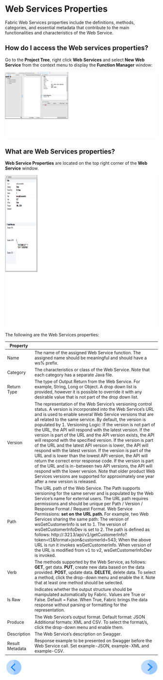 # **Web Services Properties** 

Fabric Web Services properties include the definitions, methods, categories, and essential metadata that contribute to the main functionalities and characteristics of the Web Service.  

## **How do** **I** **access** **the** **Web services properties?** 

Go to the **Project Tree**, right click **Web** **Services** and select **New Web Service** from the context menu to display the **Function Manager** window: 

<img src="/articles/15_web_services/images/Web-Service-KI-3-1.png" alt="drawing"/> 

## What are Web Services properties? 

**Web Service Properties** are located on the top right corner of the **Web Service** window. 

<img src="/articles/15_web_services/images/Web-Service-KI-2-1.png" alt="drawing" width="2000" height="500"/> 

The following are the Web Services properties: 

| Property        | |
| --------------- | ------------------------------------------------------------ |
| Name            | The name of the assigned Web Service function. The assigned name should be meaningful and should have a ws% prefix. |
| Category        | The characteristics or class of the Web Service. Note that each category has a separate Java file. |
| Return Type     | The type of Output Return from the Web Service. For example, String, Long or Object. A drop down list is provided, however it is possible to override it with any desirable value that is not part of the drop down list. |
| Version         | The representation of the Web Service’s versioning control status. A version is incorporated into the Web Service’s URL and is used to enable several Web Service versions that are all related to the same service. By default, the version is populated by 1. Versioning Logic: If the version is not part of the URL, the API will respond with the latest version. If the version is part of the URL and the API version exists, the API will respond with the specified version. If the version is part of the URL and the latest API version is lower, the API will respond with the latest version. If the version is part of the URL and is lower than the lowest API version, the API will return the correct error response code. If the version is part of the URL and is in-between two API versions, the API will respond with the lower version. Note that older product Web Services versions are supported for approximately one year after a new version is released. |
| Path            | The URL path of the Web Service. The Path supports versioning for the same server and is populated by the Web Service’s name for external users. The URL path requires permissions and should be unique per Path / Version / Response Format / Request Format. Web Service Permissions: **set on the URL path.** For example, two Web Services sharing the same path: The version of wsGetCustomerInfo is set to 1. The version of wsGetCustomerInfoDev is set to 2.  The path is defined as follows: http://<Fabric IP address>:3213/api/v1/getCustomerInfo?token=t1&format=json&customerId=543; When the above URL is run it invokes wsGetCustomerInfo. When version of the URL is modified from v1 to v2, wsGetCustomerInfoDev is invoked. |
| Verb            | The methods supported by the Web Service, as follows: **GET**, get data. **PUT**, create new data based on the data provided. **POST**, update data. **DELETE**, delete data. To select a method, click the drop-down menu and enable the it. Note that at least one method should be selected. |
| Is Raw          | Indicates whether the output structure should be manipulated automatically by Fabric. Values are True or False. Default = False. When True, Fabric brings the data response without parsing or formatting for the representation. |
| Produce         | The Web Service’s output format. Default format: JSON Additional formats: XML and CSV. To select the format/s, click the drop-down menu and enable them. |
| Description     | The Web Service’s description on Swagger.                    |
| Result Metadata | Response example to be presented on Swagger before the Web Service call. Set example-JSON, example-XML and example-CSV. |

[![Previous](/articles/images/Previous.png)](/articles/15_web_services/01_web_services_overview.md)[<img align="right" width="60" height="54" src="/articles/images/Next.png">](/articles/15_web_services/03_create_a_web_service.md)

